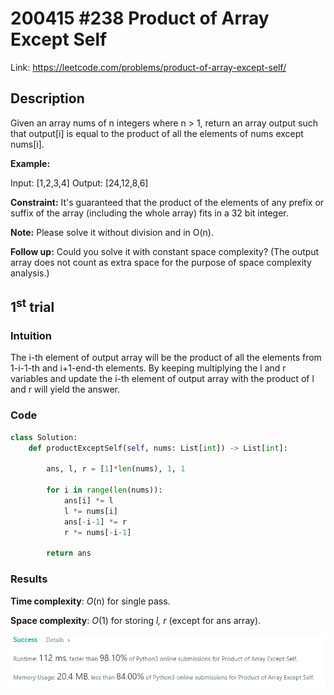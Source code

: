 # 200415 #238 Product of Array Except Self
Link: https://leetcode.com/problems/product-of-array-except-self/

## Description
Given an array nums of n integers where n > 1,  return an array output such that output[i] is equal to the product of all the elements of nums except nums[i].

**Example:**

Input:  [1,2,3,4]
Output: [24,12,8,6]

**Constraint:** It's guaranteed that the product of the elements of any prefix or suffix of the array (including the whole array) fits in a 32 bit integer.

**Note:** Please solve it without division and in O(n).

**Follow up:**
Could you solve it with constant space complexity? (The output array does not count as extra space for the purpose of space complexity analysis.)


## 1<sup>st</sup> trial

### Intuition
The i-th element of output array will be the product of all the elements from 1-i-1-th and i+1-end-th elements. By keeping multiplying the l and r variables and update the i-th element of output array with the product of l and r will yield the answer.

### Code
```python
class Solution:
    def productExceptSelf(self, nums: List[int]) -> List[int]:
        
        ans, l, r = [1]*len(nums), 1, 1
        
        for i in range(len(nums)):
            ans[i] *= l
            l *= nums[i]
            ans[-i-1] *= r
            r *= nums[-i-1]
        
        return ans
```

### Results
**Time complexity**: *O*(n) for single pass.

**Space complexity**: *O*(1) for storing *l, r* (except for ans array).

![1st trial](https://github.com/minyookim/DailyCoding/blob/master/200415%20%23238%20Product%20of%20Array%20Except%20Self/1st%20trial.PNG)

